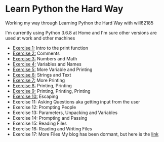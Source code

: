 # Learn Python the Hard Way
 
Working my way through Learning Python the Hard Way with will62185

I'm currently using Python 3.6.8 at Home and I'm sure other versions are used at work and other machines

* [Exercise 1:](../blob/master/ex1.py) Intro to the print function
* [Exercise 2:](../blob/master/ex2.py) Comments
* [Exercise 3:](../blob/master/ex3.py) Numbers and Math
* [Exercise 4:](../blob/master/ex4.py) Variables and Names
* [Exercise 5:](../blob/master/ex5.py) More Variable and Printing
* [Exercise 6:](../blob/master/ex6.py) Strings and Text
* [Exercise 7:](../blob/master/ex7.py) More Printing
* [Exercise 8:](../blob/master/ex8.py) Printing, Printing
* [Exercise 9:](../blob/master/ex9.py) Printing, Printing, Printing
* [Exercise 10:](../blob/master/ex10.py) Escaping 
* Exercise 11: Asking Questions aka getting input from the user
* Exercise 12: Prompting People
* Exercise 13: Parameters, Unpacking and Variables
* Exercise 14: Prompting and Passing
* Exercise 15: Reading Files
* Exercise 16: Reading and Writing Files
* Exercise 17: More Files
My blog has been dormant, but here is the [link](https://learningtowebdevblog.wordpress.com/)